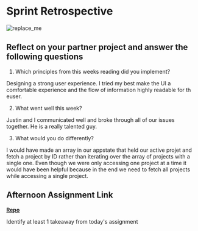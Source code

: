 # Sprint Retrospective

![replace_me](https://codeworks.blob.core.windows.net/public/assets/img/illustrations/placeholder.svg)

## Reflect on your partner project and answer the following questions

1. Which principles from this weeks reading did you implement?

Designing a strong user experience. I tried my best make the UI a comfortable experience and the flow of information highly readable for th euser. 

2. What went well this week?

Justin and I communicated well and broke through all of our issues together. He is a really talented guy.

3. What would you do differently?

I would have made an array in our appstate that held our active projet and fetch a project by ID rather than iterating over the array of projects with a single one. Even though we were only accessing one project at a time it would have been helpful because in the end we need to fetch all projects while accessing a single project. 

## Afternoon Assignment Link

**[Repo](https://github.com/havenfricke/PlanIt)**

Identify at least 1 takeaway from today's assignment


